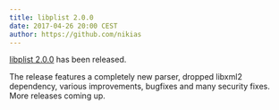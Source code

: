 ```yaml
---
title: libplist 2.0.0
date: 2017-04-26 20:00 CEST
author: https://github.com/nikias
---
```

[libplist 2.0.0](/#download-libplist) has been released.
<!-- excerpt -->
The release features a completely new parser, dropped libxml2 dependency, various improvements, bugfixes and many security fixes.
More releases coming up.